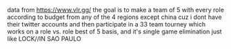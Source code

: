data from https://www.vlr.gg/
the goal is to make a team of 5 with every role according to budget from any of the 4 regions except china cuz i dont have their twitter accounts and then participate in a 33 team tourney which works on a role vs. role best of 5 basis, and it's single game elimination just like LOCK//IN SAO PAULO
